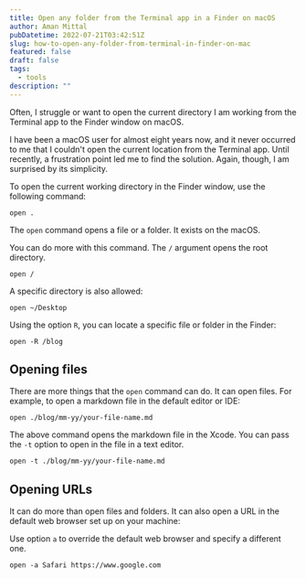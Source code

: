 ```yaml
---
title: Open any folder from the Terminal app in a Finder on macOS
author: Aman Mittal
pubDatetime: 2022-07-21T03:42:51Z
slug: how-to-open-any-folder-from-terminal-in-finder-on-mac
featured: false
draft: false
tags:
  - tools
description: ""
---
```


Often, I struggle or want to open the current directory I am working from the Terminal app to the Finder window on macOS.

I have been a macOS user for almost eight years now, and it never occurred to me that I couldn't open the current location from the Terminal app. Until recently, a frustration point led me to find the solution. Again, though, I am surprised by its simplicity.

To open the current working directory in the Finder window, use the following command:

```shell
open .
```

The `open` command opens a file or a folder. It exists on the macOS.

You can do more with this command. The `/` argument opens the root directory.

```shell
open /
```

A specific directory is also allowed:

```shell
open ~/Desktop
```

Using the option `R`, you can locate a specific file or folder in the Finder:

```shell
open -R /blog
```

## Opening files

There are more things that the `open` command can do. It can open files. For example, to open a markdown file in the default editor or IDE:

```shell
open ./blog/mm-yy/your-file-name.md
```

The above command opens the markdown file in the Xcode. You can pass the `-t` option to open in the file in a text editor.

```shell
open -t ./blog/mm-yy/your-file-name.md
```

## Opening URLs

It can do more than open files and folders. It can also open a URL in the default web browser set up on your machine:

Use option `a` to override the default web browser and specify a different one.

```shell
open -a Safari https://www.google.com
```

